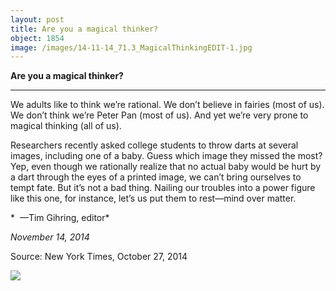 ```yaml
---
layout: post
title: Are you a magical thinker?
object: 1854
image: /images/14-11-14_71.3_MagicalThinkingEDIT-1.jpg
---
```

**Are you a magical thinker?**

****

We adults like to think we’re rational. We don’t believe in fairies (most of us). We don’t think we’re Peter Pan (most of us). And yet we’re very prone to magical thinking (all of us).

Researchers recently asked college students to throw darts at several images, including one of a baby. Guess which image they missed the most? Yep, even though we rationally realize that no actual baby would be hurt by a dart through the eyes of a printed image, we can’t bring ourselves to tempt fate. But it’s not a bad thing. Nailing our troubles into a power figure like this one, for instance, let’s us put them to rest—mind over matter.

*  —Tim Gihring, editor*

*November 14, 2014*

Source: New York Times, October 27, 2014

![]({{siteurl.base}}/images/14-11-14_71.3_MagicalThinkingEDIT-1.jpg)
